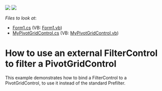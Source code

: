 <!-- default badges list -->
[![](https://img.shields.io/badge/Open_in_DevExpress_Support_Center-FF7200?style=flat-square&logo=DevExpress&logoColor=white)](https://supportcenter.devexpress.com/ticket/details/E2170)
[![](https://img.shields.io/badge/📖_How_to_use_DevExpress_Examples-e9f6fc?style=flat-square)](https://docs.devexpress.com/GeneralInformation/403183)
<!-- default badges end -->
<!-- default file list -->
*Files to look at*:

* [Form1.cs](./CS/WinFormsExample/Form1.cs) (VB: [Form1.vb](./VB/WinFormsExample/Form1.vb))
* [MyPivotGridControl.cs](./CS/WinFormsExample/MyPivotGridControl.cs) (VB: [MyPivotGridControl.vb](./VB/WinFormsExample/MyPivotGridControl.vb))
<!-- default file list end -->
# How to use an external FilterControl to filter a PivotGridControl


<p>This example demonstrates how to bind a FilterControl to a PivotGridControl, to use it instead of the standard Prefilter.</p>

<br/>


